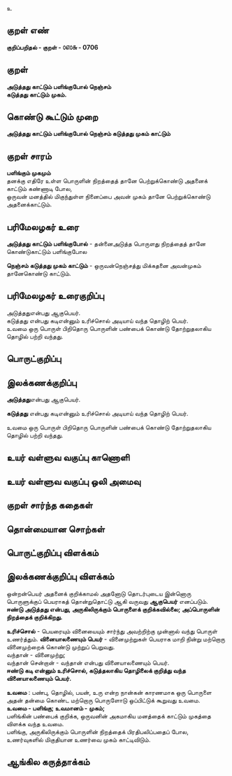 உ

## குறள் எண் 

**குறிப்பறிதல் - குறள் - ௦௭௦௬ - 0706**  

## குறள் 

**அடுத்தது காட்டும் பளிங்குபோல் நெஞ்சம்  
கடுத்தது காட்டும் முகம்.**  

## கொண்டு கூட்டும் முறை

**அடுத்தது காட்டும் பளிங்குபோல் நெஞ்சம் கடுத்தது முகம் காட்டும்**

## குறள் சாரம் 

**பளிங்கும் முகமும்**  
தனக்கு எதிரே உள்ள பொருளின் நிறத்தைத் தானே பெற்றுக்கொண்டு அதனைக் காட்டும் கண்ணாடி போல,  
ஒருவன் மனத்தில் மிகுந்துள்ள நினைப்பை அவன் முகம் தானே பெற்றுக்கொண்டு அதனைக்காட்டும்.  

## பரிமேலழகர் உரை

**அடுத்தது காட்டும் பளிங்குபோல்** - தன்னைஅடுத்த பொருளது நிறத்தைத் தானே கொண்டுகாட்டும் பளிங்குபோல  

**நெஞ்சம் கடுத்தது முகம் காட்டும்** - ஒருவன்நெஞ்சத்து மிக்கதனை அவன்முகம் தானேகொண்டு காட்டும். 

## பரிமேலழகர் உரைகுறிப்பு   

அடுத்ததுஎன்பது ஆகுபெயர்.   
கடுத்தது என்பது கடிஎன்னும் உரிச்சொல் அடியாய் வந்த தொழிற் பெயர்.  
உவமை ஒரு பொருள் பிறிதொரு பொருளின் பண்பைக் கொண்டு தோற்றுதலாகிய தொழில் பற்றி வந்தது.    

## பொருட்குறிப்பு 


## இலக்கணக்குறிப்பு  

**அடுத்தது**என்பது ஆகுபெயர்.    

**கடுத்தது** என்பது கடிஎன்னும் உரிச்சொல் அடியாய் வந்த தொழிற் பெயர்.    

உவமை ஒரு பொருள் பிறிதொரு பொருளின் பண்பைக் கொண்டு தோற்றுதலாகிய தொழில் பற்றி வந்தது.     

## உயர் வள்ளுவ வகுப்பு காணொளி


## உயர் வள்ளுவ வகுப்பு ஒலி அமைவு 

 
## குறள் சார்ந்த கதைகள் 


## தொன்மையான சொற்கள்


## பொருட்குறிப்பு விளக்கம்


## இலக்கணக்குறிப்பு விளக்கம்

ஒன்றன்பெயர் அதனைக் குறிக்காமல் அதனோடு தொடர்புடைய இன்னொரு பொருளுக்குப் பெயராகத் தொன்றுதொட்டு ஆகி வருவது **ஆகுபெயர்** எனப்படும்.           
**ஈண்டு அடுத்தது என்பது, அருகிலிருக்கும் பொருளைக் குறிக்கவில்லை; அப்பொருளின் நிறத்தைக் குறிக்கிறது.** 

**உரிச்சொல்** - பெயரையும் வினையையும் சார்ந்து அவற்றிற்கு முன்னால் வந்து பொருள் உணர்த்தும்.
**வினையாலணையும் பெயர்** - வினைமுற்றுகள் பெயராக மாறி நின்று மற்றொரு வினைமுற்றைக் கொண்டு முற்றுப் பெறுவது.  
வந்தான் - வினைமுற்று;  
வந்தான் சென்றான் - வந்தான் என்பது வினையாலணையும் பெயர்.         
**ஈண்டு கடி என்னும் உரிச்சொல், கடுத்தலாகிய தொழிலைக் குறித்து வந்த வினையாலணையும் பெயர்.**  

**உவமை** : பண்பு, தொழில், பயன், உரு என்ற நான்கன் காரணமாக ஒரு பொருளை அதன் தன்மை கொண்ட மற்றொரு பொருளோடு ஒப்பிட்டுக் கூறுவது உவமை.      
**உவமை - பளிங்கு; உவமானம் - முகம்;**  
பளிங்கின் பண்பைக் குறிக்க, ஒருவனின் அகமாகிய மனத்தைக் காட்டும் முகத்தை விளக்க வந்த உவமை.   
பளிங்கு, அருகிலிருக்கும் பொருளின் நிறத்தைக் பிரதிபலிப்பதைப்  போல, உணர்வுகளில் மிகுதியான உணர்வை முகம் காட்டிவிடும்.

## ஆங்கில கருத்தாக்கம் 


